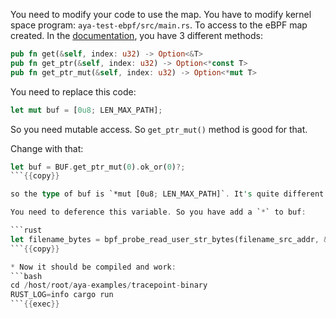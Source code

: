 You need to modify your code to use the map. You have to modify kernel space program: `aya-test-ebpf/src/main.rs`.
To access to the eBPF map created. In the [documentation](https://docs.rs/aya-ebpf/latest/aya_ebpf/maps/per_cpu_array/struct.PerCpuArray.html), you have 3 different methods:

```rust
pub fn get(&self, index: u32) -> Option<&T>
pub fn get_ptr(&self, index: u32) -> Option<*const T>
pub fn get_ptr_mut(&self, index: u32) -> Option<*mut T>
```

You need to replace this code:
```rust
let mut buf = [0u8; LEN_MAX_PATH];
```

So you need mutable access. So `get_ptr_mut()` method is good for that.

Change with that:

```rust
let buf = BUF.get_ptr_mut(0).ok_or(0)?;
```{{copy}}

so the type of buf is `*mut [0u8; LEN_MAX_PATH]`. It's quite different from previously.

You need to deference this variable. So you have add a `*` to buf:

```rust
let filename_bytes = bpf_probe_read_user_str_bytes(filename_src_addr, &mut *buf)?;
```{{copy}}

* Now it should be compiled and work:
```bash
cd /host/root/aya-examples/tracepoint-binary
RUST_LOG=info cargo run
```{{exec}}
